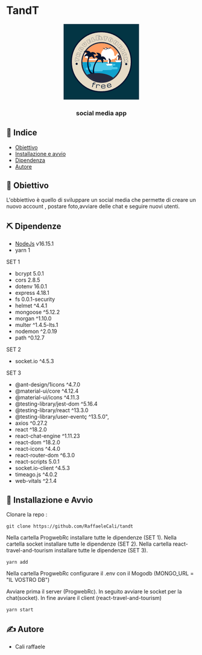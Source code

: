 # TandT
 
 <p align="center">
  <a href="" rel="noopener">
 <img width=200px height=200px src="./log.png" alt="Project logo"></a>
</p>

<h3 align="center">social media app </h3>

## 📝 Indice

- [Obiettivo](#scopo)
- [Installazione e avvio](#inizio)
- [Dipendenza](#dipendenze)
- [Autore](#autore)



## 🧐 Obiettivo <a name = "scopo"></a>
L'obbiettivo è quello di sviluppare un social media che permette di creare un nuovo account , postare foto,avviare delle chat e seguire nuovi utenti.

## ⛏️ Dipendenze <a name = "dipendenze"></a>

- [NodeJs](https://nodejs.org/en/) v16.15.1
- yarn  1

SET 1
- bcrypt 5.0.1
- cors 2.8.5
- dotenv 16.0.1
- express 4.18.1
- fs 0.0.1-security
- helmet ^4.4.1
- mongoose ^5.12.2
- morgan ^1.10.0
- multer ^1.4.5-lts.1
- nodemon ^2.0.19
- path ^0.12.7

SET 2

- socket.io ^4.5.3

SET 3
- @ant-design/1icons ^4.7.0
- @material-ui/core ^4.12.4
- @material-ui/icons ^4.11.3
- @testing-library/jest-dom ^5.16.4
- @testing-library/react  ^13.3.0
- @testing-library/user-eventç ^13.5.0",
- axios ^0.27.2
- react ^18.2.0 
- react-chat-engine ^1.11.23 
- react-dom ^18.2.0
- react-icons ^4.4.0 
- react-router-dom ^6.3.0
- react-scripts 5.0.1
- socket.io-client ^4.5.3
- timeago.js ^4.0.2
- web-vitals ^2.1.4
 
## 🏁 Installazione e Avvio <a name = "inizio"></a>

Clonare la repo : 
```
git clone https://github.com/RaffaeleCali/tandt
```

Nella cartella ProgwebRc installare tutte le dipendenze (SET 1).
Nella cartella socket installare tutte le dipendenze (SET 2).
Nella cartella react-travel-and-tourism installare tutte le dipendenze (SET 3).
```
yarn add
```
Nella cartella ProgwebRc configurare il .env  con il Mogodb (MONGO_URL = "IL VOSTRO DB")

Avviare prima il server (ProgwebRc).
In seguito avviare le socket per la chat(socket).
In fine avviare il client (react-travel-and-tourism)
```
yarn start
```
## ✍️ Autore <a name = "autore"></a>

- Cali raffaele

